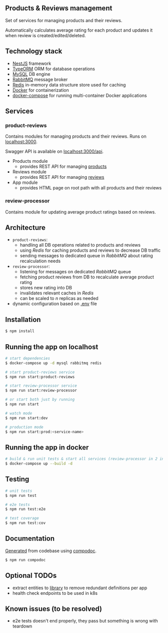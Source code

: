 
## Products & Reviews management

Set of services for managing products and their reviews.

Automatically calculates average rating for each product and updates it when review is created/edited/deleted.

## Technology stack
- [NestJS](https://nestjs.com/) framework
- [TypeORM](https://typeorm.io/) ORM for database operations
- [MySQL](https://www.mysql.com/) DB engine
- [RabbitMQ](https://www.rabbitmq.com/) message broker
- [Redis](https://redis.io/) in-memory data structure store used for caching
- [Docker](https://www.docker.com/) for containerization
- [docker-compose](https://docs.docker.com/compose/) for running multi-container Docker applications

## Services
### product-reviews
Contains modules for managing products and their reviews.
Runs on [localhost:3000](localhost:3000). 

Swagger API is available on [localhost:3000/api](localhost:3000/api).

- Products module
  - provides REST API for managing [products](./apps/product-reviews/src/products/entities/product.entity.ts)
- Reviews module
  - provides REST API for managing [reviews](./apps/product-reviews/src/reviews/entities/review.entity.ts)
- App module
  - provides HTML page on root path with all products and their reviews

### review-processor
Contains module for updating average product ratings based on reviews.

## Architecture
- `product-reviews`:
  - handling all DB operations related to products and reviews
  - using _Redis_ for caching products and reviews to decrease DB traffic
  - sending messages to dedicated queue in _RabbitMQ_ about rating recalculation needs
- `review-processor`:
  - listening for messages on dedicated _RabbitMQ_ queue
  - fetching product reviews from DB to recalculate average product rating
  - stores new rating into DB
  - invalidates relevant caches in _Redis_
  - can be scaled to _n_ replicas as needed
- dynamic configuration based on [.env](./.env.development) file

## Installation

```bash
$ npm install
```

## Running the app on localhost

```bash
# start dependencies
$ docker-compose up -d mysql rabbitmq redis

# start product-reviews service
$ npm run start:product-reviews

# start review-processor service
$ npm run start:review-processor

# or start both just by running
$ npm run start

# watch mode
$ npm run start:dev

# production mode
$ npm run start:prod:<service-name>
```

## Running the app in docker
```bash
# build & run unit tests & start all services (review-processor in 2 instances - no limit on number of instances)
$ docker-compose up --build -d
```


## Testing

```bash
# unit tests
$ npm run test

# e2e tests
$ npm run test:e2e

# test coverage
$ npm run test:cov
```

## Documentation
[Generated](./documentation/index.html) from codebase using [compodoc](https://compodoc.app/).

```bash
$ npm run compodoc
```

## Optional TODOs
- extract entities to [library](https://docs.nestjs.com/cli/libraries) to remove redundant definitions per app
- health check endpoints to be used in k8s

## Known issues (to be resolved)
- e2e tests doesn't end properly, they pass but something is wrong with teardown
